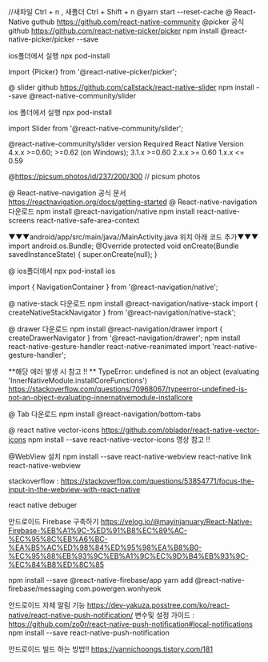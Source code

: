 //새파일 Ctrl + n , 새폴더 Ctrl + Shift + n
@yarn start --reset-cache
@ React-Native guthub https://github.com/react-native-community
@picker 공식 github https://github.com/react-native-picker/picker
npm install @react-native-picker/picker --save

ios폴더에서 실행
npx pod-install
 
 import {Picker} from '@react-native-picker/picker';

@ slider github https://github.com/callstack/react-native-slider
npm install --save @react-native-community/slider

ios 폴더에서 실행
npx pod-install
 
 import Slider from '@react-native-community/slider';
 
@react-native-community/slider version	Required React Native Version
4.x.x	>=0.60; >=0.62 (on Windows);
3.1.x	>=0.60
2.x.x	>= 0.60
1.x.x	<= 0.59
 

@https://picsum.photos/id/237/200/300 // picsum photos 

@ React-native-navigation 공식 문서 https://reactnavigation.org/docs/getting-started
@ React-native-navigation 다운로드
npm install @react-navigation/native
npm install react-native-screens react-native-safe-area-context

▼▼▼android/app/src/main/java/<your package name>/MainActivity.java 위치 아래 코드 추가▼▼▼
import android.os.Bundle;
@Override
protected void onCreate(Bundle savedInstanceState) {
  super.onCreate(null);
}
 

@ ios폴더에서
npx pod-install ios


import { NavigationContainer } from '@react-navigation/native';

@ native-stack 다운로드
npm install @react-navigation/native-stack
import { createNativeStackNavigator } from '@react-navigation/native-stack';

@ drawer 다운로드
npm install @react-navigation/drawer
import { createDrawerNavigator } from '@react-navigation/drawer';
npm install react-native-gesture-handler react-native-reanimated
import 'react-native-gesture-handler';


**해당 애러 발생 시 참고 !! **
TypeError: undefined is not an object (evaluating 'InnerNativeModule.installCoreFunctions')
https://stackoverflow.com/questions/70968067/typeerror-undefined-is-not-an-object-evaluating-innernativemodule-installcore


@ Tab 다운로드
npm install @react-navigation/bottom-tabs


@ react native vector-icons
https://github.com/oblador/react-native-vector-icons
npm install --save react-native-vector-icons
영상 참고 !!


@WebView 설치
npm install --save react-native-webview
react-native link react-native-webview

stackoverflow : https://stackoverflow.com/questions/53854771/focus-the-input-in-the-webview-with-react-native


react native debuger







안드로이드 Firebase 구축하기
https://velog.io/@mayinjanuary/React-Native-Firebase-%EB%A1%9C-%ED%91%B8%EC%89%AC-%EC%95%8C%EB%A6%BC-%EA%B5%AC%ED%98%84%ED%95%98%EA%B8%B0-%EC%95%88%EB%93%9C%EB%A1%9C%EC%9D%B4%EB%93%9C-%EC%84%B8%ED%8C%85

npm install --save @react-native-firebase/app
yarn add @react-native-firebase/messaging
com.powergen.wonhyeok


안드로이드 자체 알림 기능
https://dev-yakuza.posstree.com/ko/react-native/react-native-push-notification/
변수및 설정 가이드 : https://github.com/zo0r/react-native-push-notification#local-notifications
npm install --save react-native-push-notification


안드로이드 빌드 하는 방법!! 
https://yannichoongs.tistory.com/181